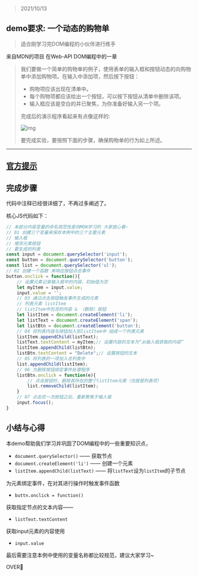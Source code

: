 > 2021/10/13

## demo要求: 一个动态的购物单

> 适合刚学习完DOM编程的小伙伴进行练手

来自MDN的项目 在Web-API DOM编程中的一章

>  我们要做一个简单的购物单的例子，使用表单的输入框和按钮动态的向购物单中添加购物项。在输入中添加项，然后按下按钮：
>
> - 购物项应该出现在清单中。
> - 每个购物项都应该给出一个按钮，可以按下按钮从清单中删除该项。
> - 输入框应该是空白的并已聚焦，为你准备好输入另一个项。
>
> 完成后的演示程序看起来有点像这样的:
>
> ![img](https://mdn.mozillademos.org/files/14563/shopping-list.png)
>
> 要完成实验，要按照下面的步骤，确保购物单的行为如上所述。



<hr>



## [官方提示](https://developer.mozilla.org/zh-CN/docs/Learn/JavaScript/Client-side_web_APIs/Manipulating_documents#%E4%B8%BB%E5%8A%A8%E5%AD%A6%E4%B9%A0_%E4%B8%80%E4%B8%AA%E5%8A%A8%E6%80%81%E7%9A%84%E8%B4%AD%E7%89%A9%E5%8D%95)



## 完成步骤

代码中注释已经很详细了，不再过多阐述了。

核心JS代码如下：

```js
// 本部分内容变量的命名规范性是向MDN学习的 大家放心看~
// 01 创建三个变量来保存本例中的三个主要元素
// 输入框
// 增添元素按钮
// 要生成的列表
const input = document.querySelector('input');
const button = document.querySelector('button');
const list = document.querySelector('ul');
// 02 创建一个函数 来响应按钮点击事件
button.onclick = function(){
    // 设置元素记录输入框中的内容，初始值为空
    let myItem = input.value;
    input.value = '';
    // 03 通过点击按钮触发事件生成的元素
    // 列表元素 listItem
    // listItem中包含的内容 & （删除）按钮
    let listItem = document.createElement('li');
    let listText = document.createElement('span');
    let listBtn = document.createElement('button');
    // 04 将列表内容与按钮加入到listItem中 组成一个列表元素
    listItem.appendChild(listText);
    listText.textContent = myItem;// 设置内容的文本为“从输入框获取的内容”
    listItem.appendChild(listBtn);
    listBtn.textContent = "Delete";// 设置按钮的文本
    // 05 将列表的一项加入总列表中
    list.appendChild(listItem);
    // 06 为删除按钮绑定事件处理程序
    listBtn.onclick = function(e){
        // 点击按钮时，删除其所在的整个listItem元素（也就是列表项）
        list.removeChild(listItem);
    }
    // 07 点击完一次按钮之后，重新聚焦于输入框
    input.focus();
}
```

## 小结与心得

本demo帮助我们学习并巩固了DOM编程中的一些重要知识点，

- `document.querySelector()` —— 获取节点
- `document.createElement('li')` —— 创建一个元素
- `listItem.appendChild(listText)` —— 将`listText`设为`listItem`的子节点

为元素绑定事件，在对其进行操作时触发事件函数

- `buttn.onclick = function()`

获取指定节点的文本内容——

- `listText.textContent`

获取input元素的内容使用

- `input.value`

最后需要注意本例中使用的变量名称都比较规范，建议大家学习~



OVER🎉